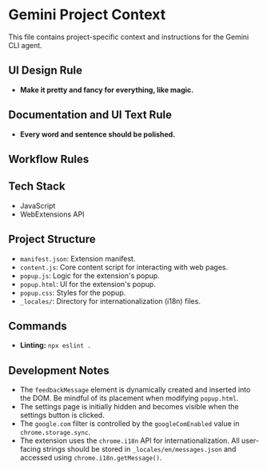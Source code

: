 # Gemini Project Context

This file contains project-specific context and instructions for the Gemini CLI agent.

## UI Design Rule

- **Make it pretty and fancy for everything, like magic.**

## Documentation and UI Text Rule

- **Every word and sentence should be polished.**

## Workflow Rules

## Tech Stack

- JavaScript
- WebExtensions API

## Project Structure

- `manifest.json`: Extension manifest.
- `content.js`: Core content script for interacting with web pages.
- `popup.js`: Logic for the extension's popup.
- `popup.html`: UI for the extension's popup.
- `popup.css`: Styles for the popup.
- `_locales/`: Directory for internationalization (i18n) files.

## Commands

- **Linting:** `npx eslint .`

## Development Notes

-   The `feedbackMessage` element is dynamically created and inserted into the DOM. Be mindful of its placement when modifying `popup.html`.
-   The settings page is initially hidden and becomes visible when the settings button is clicked.
-   The `google.com` filter is controlled by the `googleComEnabled` value in `chrome.storage.sync`.
-   The extension uses the `chrome.i18n` API for internationalization. All user-facing strings should be stored in `_locales/en/messages.json` and accessed using `chrome.i18n.getMessage()`.
